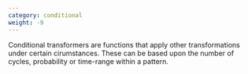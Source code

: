 ```yaml
---
category: conditional
weight: -9
---
```

Conditional transformers are functions that apply other transformations under certain cirumstances. These can be based upon the number of cycles, probability or time-range within a pattern.